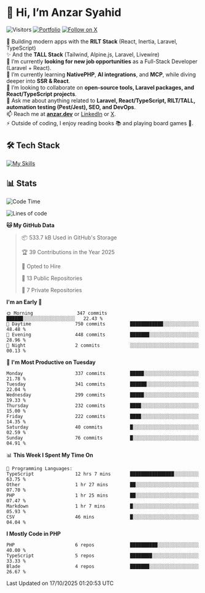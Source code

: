 # 👋 Hi, I’m Anzar Syahid  

![Visitors](https://komarev.com/ghpvc/?username=zarchp&style=flat-square&color=blue) 
[![Portfolio](https://img.shields.io/badge/Website-anzar.dev-ff69b4?style=flat-square&logo=google-chrome&logoColor=white)](https://anzar.dev)
[![Follow on X](https://img.shields.io/badge/Follow-@ZarChp-000000?style=flat-square&logo=x&logoColor=white)](https://x.com/zarchp)


🚀 Building modern apps with the **RILT Stack** (React, Inertia, Laravel, TypeScript)  
✨ And the **TALL Stack** (Tailwind, Alpine.js, Laravel, Livewire)  
🔭 I’m currently **looking for new job opportunities** as a Full-Stack Developer (Laravel + React).  
🌱 I’m currently learning **NativePHP**, **AI integrations**, and **MCP**, while diving deeper into **SSR & React**.  
👯 I’m looking to collaborate on **open-source tools, Laravel packages, and React/TypeScript projects**.  
💬 Ask me about anything related to **Laravel, React/TypeScript, RILT/TALL, automation testing (Pest/Jest), SEO, and DevOps**.  
📫 Reach me at **[anzar.dev](https://anzar.dev)** or [LinkedIn](https://linkedin.com/in/anzar-syahid) or [X](https://x.com/ZarChp).  
⚡ Outside of coding, I enjoy reading books 📚 and playing board games 🎲.  


## 🛠️ Tech Stack  
[![My Skills](https://skillicons.dev/icons?i=html,js,css,laravel,php,wordpress,graphql,vite,nodejs,typescript,react,next,vue,nuxt,alpinejs,tailwind,bootstrap,postgresql,mysql,sqlite,aws,gcp,cloudflare,docker,github,gitlab,firebase,vscode,git,figma&perline=10)](https://skillicons.dev)  

## 📊 Stats  

<!--![Anzar's GitHub stats](https://github-readme-stats.vercel.app/api?username=zarchp&show_icons=true&theme=radical)-->  

<!--START_SECTION:waka-->
![Code Time](http://img.shields.io/badge/Code%20Time-5%2C486%20hrs%2055%20mins-blue)

![Lines of code](https://img.shields.io/badge/From%20Hello%20World%20I%27ve%20Written-10.7%20million%20lines%20of%20code-blue)

**🐱 My GitHub Data** 

> 📦 533.7 kB Used in GitHub's Storage 
 > 
> 🏆 39 Contributions in the Year 2025
 > 
> 💼 Opted to Hire
 > 
> 📜 13 Public Repositories 
 > 
> 🔑 7 Private Repositories 
 > 
**I'm an Early 🐤** 

```text
🌞 Morning                347 commits         ██████░░░░░░░░░░░░░░░░░░░   22.43 % 
🌆 Daytime                750 commits         ████████████░░░░░░░░░░░░░   48.48 % 
🌃 Evening                448 commits         ███████░░░░░░░░░░░░░░░░░░   28.96 % 
🌙 Night                  2 commits           ░░░░░░░░░░░░░░░░░░░░░░░░░   00.13 % 
```
📅 **I'm Most Productive on Tuesday** 

```text
Monday                   337 commits         █████░░░░░░░░░░░░░░░░░░░░   21.78 % 
Tuesday                  341 commits         ██████░░░░░░░░░░░░░░░░░░░   22.04 % 
Wednesday                299 commits         █████░░░░░░░░░░░░░░░░░░░░   19.33 % 
Thursday                 232 commits         ████░░░░░░░░░░░░░░░░░░░░░   15.00 % 
Friday                   222 commits         ████░░░░░░░░░░░░░░░░░░░░░   14.35 % 
Saturday                 40 commits          █░░░░░░░░░░░░░░░░░░░░░░░░   02.59 % 
Sunday                   76 commits          █░░░░░░░░░░░░░░░░░░░░░░░░   04.91 % 
```


📊 **This Week I Spent My Time On** 

```text
💬 Programming Languages: 
TypeScript               12 hrs 7 mins       ████████████████░░░░░░░░░   63.75 % 
Other                    1 hr 27 mins        ██░░░░░░░░░░░░░░░░░░░░░░░   07.70 % 
PHP                      1 hr 25 mins        ██░░░░░░░░░░░░░░░░░░░░░░░   07.47 % 
Markdown                 1 hr 7 mins         █░░░░░░░░░░░░░░░░░░░░░░░░   05.93 % 
CSV                      46 mins             █░░░░░░░░░░░░░░░░░░░░░░░░   04.04 % 
```

**I Mostly Code in PHP** 

```text
PHP                      6 repos             ██████████░░░░░░░░░░░░░░░   40.00 % 
TypeScript               5 repos             ████████░░░░░░░░░░░░░░░░░   33.33 % 
Blade                    4 repos             ███████░░░░░░░░░░░░░░░░░░   26.67 % 
```




 Last Updated on 17/10/2025 01:20:53 UTC
<!--END_SECTION:waka-->
